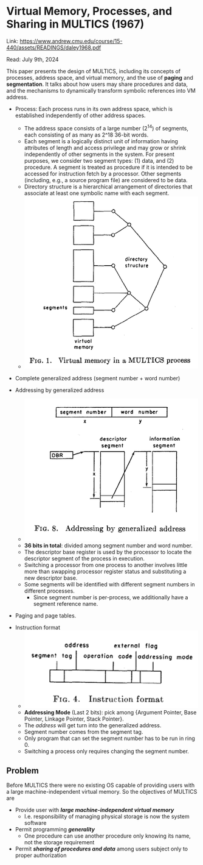 # Virtual Memory, Processes, and Sharing in MULTICS (1967) 

Link: https://www.andrew.cmu.edu/course/15-440/assets/READINGS/daley1968.pdf

Read: July 9th, 2024

This paper presents the design of MULTICS, including its concepts of processes, address space, and virtual memory, and the use of **paging** and **segmentation**. It talks about how users may share procedures and data, and the mechanisms to dynamically transform symbolic references into VM address. 

* Process: Each process runs in its own address space, which is established independently of other address spaces.
  * The address space consists of a large number ($2^{14}$) of segments, each consisting of as many as 2^18 36-bit words.
  * Each segment is a logically distinct unit of information having attributes of length and access privilege and may grow or shrink independently of other segments in the system. For present purposes, we consider two segment types: (1) data, and (2) procedure. A segment is treated as procedure if it is intended to be accessed for instruction fetch by a processor. Other segments (including, e.g., a source program file) are considered to be data.
  * Directory structure is a hierarchical arrangement of directories that associate at least one symbolic name with each segment.
  * ![alt text](images/66-multics/virtual-memory.png)
* Complete generalized address (segment number + word number)

* Addressing by generalized address
  * ![alt text](images/66-multics/addressing-by-generalized-address.png)
  * **36 bits in total**: divided among segment number and word number. 
  * The descriptor base register is used by the processor to locate the descriptor segment of the process in execution.
  * Switching a processor from one process to another involves little more than swapping processor register status and substituting a new descriptor base. 
  * Some segments will be identified with different segment numbers in different processes. 
    * Since segment number is per-process, we additionally have a segment reference name. 
* Paging and page tables. 
<!-- * Linkage segment
  * Linking. From segment P to segment D you need $L_\alpha$, where $\alpha$ is the process. 
  * Honestly too complicated. 
  * When process $α$, in executing procedure $P$, transfers control to procedure $Q$, the value of linkage pointer must be changed to the generalized address of the linkage section for procedure $Q$.  -->

* Instruction format
  * ![alt text](images/66-multics/instruction-format.png)
  * **Addressing Mode** (Last 2 bits): pick among {Argument Pointer, Base Pointer, Linkage Pointer, Stack Pointer}. 
  * The *address* will get turn into the generalized address.
  * Segment number comes from the segment tag. 
  * Only program that can set the segment number has to be run in ring 0. 
  * Switching a process only requires changing the segment number.  

## Problem 
Before MULTICS there were no existing OS capable of providing users with a large machine-independent virtual memory. So the objectives of MULTICS are 
* Provide user with ***large machine-independent virtual memory*** 
    * I.e. responsibility of managing physical storage is now the system software 
* Permit programming ***generality*** 
    * One procedure can use another procedure only knowing its name, not the storage requirement 
* Permit ***sharing of procedures and data*** among users subject only to proper authorization
